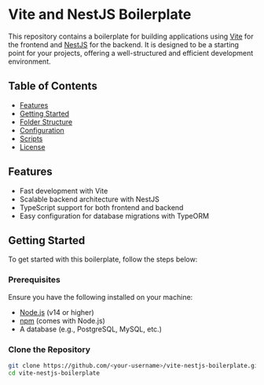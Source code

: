 # Vite and NestJS Boilerplate

This repository contains a boilerplate for building applications using [Vite](https://vitejs.dev/) for the frontend and [NestJS](https://nestjs.com/) for the backend. It is designed to be a starting point for your projects, offering a well-structured and efficient development environment.

## Table of Contents

- [Features](#features)
- [Getting Started](#getting-started)
- [Folder Structure](#folder-structure)
- [Configuration](#configuration)
- [Scripts](#scripts)
- [License](#license)

## Features

- Fast development with Vite
- Scalable backend architecture with NestJS
- TypeScript support for both frontend and backend
- Easy configuration for database migrations with TypeORM

## Getting Started

To get started with this boilerplate, follow the steps below:

### Prerequisites

Ensure you have the following installed on your machine:

- [Node.js](https://nodejs.org/) (v14 or higher)
- [npm](https://www.npmjs.com/) (comes with Node.js)
- A database (e.g., PostgreSQL, MySQL, etc.)

### Clone the Repository

```bash
git clone https://github.com/<your-username>/vite-nestjs-boilerplate.git
cd vite-nestjs-boilerplate
